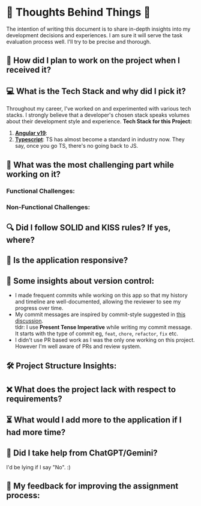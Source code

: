 # 🌟 Thoughts Behind Things 🌟

The intention of writing this document is to share in-depth insights into my development decisions and experiences. I am sure it will serve the task evaluation process well. I'll try to be precise and thorough.



## 🚀 How did I plan to work on the project when I received it?


## 💻 What is the Tech Stack and why did I pick it?
Throughout my career, I've worked on and experimented with various tech stacks. I strongly believe that a developer's chosen stack speaks volumes about their development style and experience.
**Tech Stack for this Project:**
1. **[Angular v19](https://angular.dev/)**: 
2. **[Typescript](https://www.typescriptlang.org/)**: TS has almost become a standard in industry now. They say, once you go TS, there's no going back to JS.


## 🤔 What was the most challenging part while working on it?

 ### Functional Challenges: 

 ### Non-Functional Challenges:


## 🔍 Did I follow SOLID and KISS rules? If yes, where?


## 📱 Is the application responsive?


## 🔄 Some insights about version control:
- I made frequent commits while working on this app so that my history and timeline are well-documented, allowing the reviewer to see my progress over time.
- My commit messages are inspired by commit-style suggested in [this discussion](https://stackoverflow.com/a/3580764/7466073).  
tldr: I use **Present Tense Imperative** while writing my commit message. It starts with the type of commit eg, `feat`, `chore`, `refactor`, `fix` etc. 
- I didn't use PR based work as I was the only one working on this project. However I'm well aware of PRs and review system.

## 🛠️ Project Structure Insights:


## ❌ What does the project lack with respect to requirements?


## ⏳ What would I add more to the application if I had more time?


## 🤖 Did I take help from ChatGPT/Gemini?
I'd be lying if I say "No". :) 

## 📝 My feedback for improving the assignment process:


